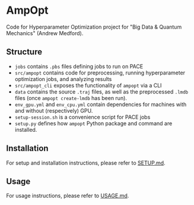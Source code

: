 # AmpOpt
Code for Hyperparameter Optimization project for "Big Data &amp; Quantum
Mechanics" (Andrew Medford).

## Structure

- `jobs` contains `.pbs` files defining jobs to run on PACE
- `src/ampopt` contains code for preprocessing, running hyperparameter optimization
  jobs, and analyzing results
- `src/ampopt_cli` exposes the functionality of `ampopt` via a CLI
- `data` contains the source `.traj` files, as well as the preprocessed `.lmdb`
  files (once `ampopt create-lmdb` has been run).
- `env_gpu.yml` and `env_cpu.yml` contain dependencies for machines with and
  without (respectively) GPU.
- `setup-session.sh` is a convenience script for PACE jobs
- `setup.py` defines how `ampopt` Python package and command are installed.

## Installation
For setup and installation instructions, please refer to [SETUP.md](docs/SETUP.md).

## Usage

For usage instructions, please refer to [USAGE.md](docs/USAGE.md).
